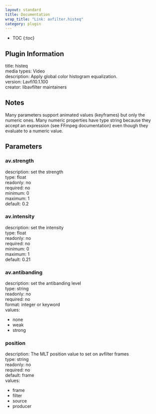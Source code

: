 ```yaml
---
layout: standard
title: Documentation
wrap_title: "Link: avfilter.histeq"
category: plugin
---
```

* TOC
{:toc}

## Plugin Information

title: histeq  
media types:
Video  
description: Apply global color histogram equalization.  
version: Lavfi10.1.100  
creator: libavfilter maintainers  

## Notes

Many parameters support animated values (keyframes) but only the numeric ones. Many numeric properties have type string because they accept an expression (see FFmpeg documentation) even though they evaluate to a numeric value.

## Parameters

### av.strength

  
description:
set the strength  
type: float  
readonly: no  
required: no  
minimum: 0  
maximum: 1  
default: 0.2  

### av.intensity

  
description:
set the intensity  
type: float  
readonly: no  
required: no  
minimum: 0  
maximum: 1  
default: 0.21  

### av.antibanding

  
description:
set the antibanding level  
type: string  
readonly: no  
required: no  
format: integer or keyword  
values:  

* none
* weak
* strong

### position

  
description:
The MLT position value to set on avfilter frames  
type: string  
readonly: no  
required: no  
default: frame  
values:  

* frame
* filter
* source
* producer

